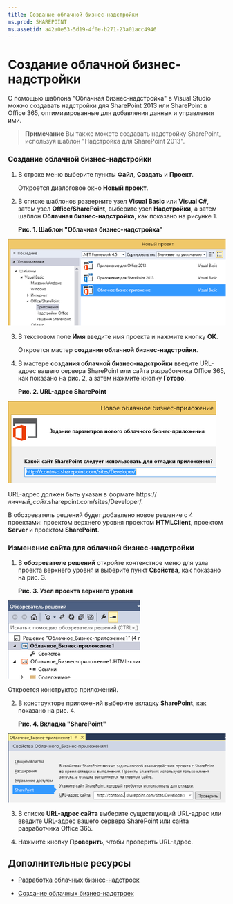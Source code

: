 ```yaml
---
title: Создание облачной бизнес-надстройки
ms.prod: SHAREPOINT
ms.assetid: a42a0e53-5d19-4f0e-b271-23a01acc4946
---
```



# Создание облачной бизнес-надстройки
С помощью шаблона "Облачная бизнес-надстройка" в Visual Studio можно создавать надстройки для SharePoint 2013 или SharePoint в Office 365, оптимизированные для добавления данных и управления ими.
> **Примечание**
> Вы также можете создавать надстройку SharePoint, используя шаблон "Надстройка для SharePoint 2013". 





### Создание облачной бизнес-надстройки


1. В строке меню выберите пункты **Файл**, **Создать** и **Проект**.

    Откроется диалоговое окно **Новый проект**.


2. В списке шаблонов разверните узел **Visual Basic** или **Visual C#**, затем узел **Office/SharePoint**, выберите узел **Надстройки**, а затем шаблон **Облачная бизнес-надстройка**, как показано на рисунке 1.

   **Рис. 1. Шаблон "Облачная бизнес-надстройка"**



![Шаблон для создания облачного бизнес-приложения](images/CloudBusinessApptemplate.PNG)





3. В текстовом поле **Имя** введите имя проекта и нажмите кнопку **OK**.

    Откроется мастер **создания облачной бизнес-надстройки**.


4. В мастере **создания облачной бизнес-надстройки** введите URL-адрес вашего сервера SharePoint или сайта разработчика Office 365, как показано на рис. 2, а затем нажмите кнопку **Готово**.

   **Рис. 2. URL-адрес SharePoint**



![URL-адрес SharePoint](images/SiteURL.PNG)


URL-адрес должен быть указан в формате https://  _личный_сайт_.sharepoint.com/sites/Developer/.

В обозреватель решений будет добавлено новое решение с 4 проектами: проектом верхнего уровня проектом **HTMLClient**, проектом **Server** и проектом **SharePoint**.



### Изменение сайта для облачной бизнес-надстройки


1. В **обозревателе решений** откройте контекстное меню для узла проекта верхнего уровня и выберите пункт **Свойства**, как показано на рис. 3.

   **Рис. 3. Узел проекта верхнего уровня**



![Узел проекта верхнего уровня](images/Top-levelprojectnode.PNG)


Откроется конструктор приложений.


2. В конструкторе приложений выберите вкладку **SharePoint**, как показано на рис. 4.

   **Рис. 4. Вкладка "SharePoint"**



![Вкладка свойств SharePoint](images/SharePointtab.PNG)





3. В списке **URL-адрес сайта** выберите существующий URL-адрес или введите URL-адрес вашего сервера SharePoint или сайта разработчика Office 365.


4. Нажмите кнопку **Проверить**, чтобы проверить URL-адрес.



## Дополнительные ресурсы
<a name="bk_addresources"> </a>


-  [Разработка облачных бизнес-надстроек](develop-cloud-business-add-ins.md)


-  [Создание облачных бизнес-надстроек](create-cloud-business-add-ins.md)



